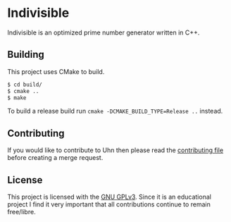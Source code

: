 Indivisible
===========
Indivisible is an optimized prime number generator written in C++.

Building
--------
This project uses CMake to build.

```bash
$ cd build/
$ cmake ..
$ make
```

To build a release build run `cmake -DCMAKE_BUILD_TYPE=Release ..` instead.

Contributing
------------
If you would like to contribute to Uhn then please read the [contributing file](/CONTRIBUTING.md) before creating a merge request.

License
-------
This project is licensed with the [GNU GPLv3](/LICENSE). Since it is an educational project I find it very important that all contributions continue to remain free/libre.
